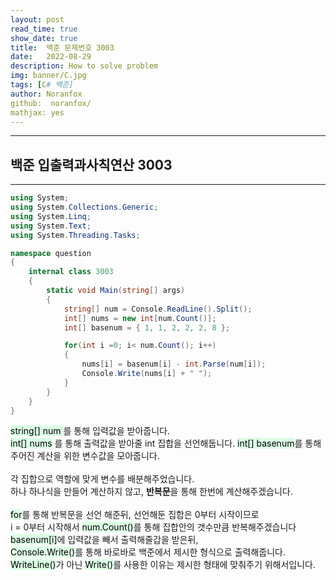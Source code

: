```yaml
---
layout: post
read_time: true
show_date: true
title:  백준 문제번호 3003
date:   2022-08-29
description: How to solve problem
img: banner/C.jpg
tags: [C# 백준]
author: Noranfox
github:  noranfox/
mathjax: yes
---
```


---
## 백준 입출력과사칙연산 3003
---


```c#
using System;
using System.Collections.Generic;
using System.Linq;
using System.Text;
using System.Threading.Tasks;

namespace question
{
    internal class 3003
    {
        static void Main(string[] args)
        {
            string[] num = Console.ReadLine().Split();
            int[] nums = new int[num.Count()];
            int[] basenum = { 1, 1, 2, 2, 2, 8 };

            for(int i =0; i< num.Count(); i++)
            {
                nums[i] = basenum[i] - int.Parse(num[i]);
                Console.Write(nums[i] + " ");
            }
        }
    }
}
```

<mark style='background-color: #dcffe4'> string[] num </mark> 를 통해 입력값을 받아줍니다.  
<mark style='background-color: #dcffe4'> int[] nums</mark> 를 통해 출력값을 받아줄 int 집합을 선언해둡니다.
<mark style='background-color: #dcffe4'> int[] basenum</mark>를 통해 주어진 계산을 위한 변수값을 모아줍니다.
<br><br>
각 집합으로 역할에 맞게 변수를 배분해주었습니다.  
하나 하나식을 만들어 계산하지 않고, **반복문**을 통해 한번에 계산해주겠습니다.
<br><br>
<mark style='background-color: #dcffe4'> for</mark>를 통해 반복문을 선언 해준뒤, 선언해둔 집합은 0부터 시작이므로<br> 
i = 0부터 시작해서 <mark style='background-color: #dcffe4'>num.Count()</mark>를 통해 집합안의 갯수만큼 반복해주겠습니다  
<mark style='background-color: #dcffe4'> basenum[i]</mark>에 입력값을 빼서 출력해줄갑을 받은뒤,  
<mark style='background-color: #dcffe4'> Console.Write()</mark>를 통해 바로바로 백준에서 제시한 형식으로 출력해줍니다.<br>
<mark style='background-color: #dcffe4'> WriteLine()</mark>가 아닌 <mark style='background-color: #dcffe4'>Write()</mark>를 사용한 이유는 제시한 형태에 맞춰주기 위해서입니다.

